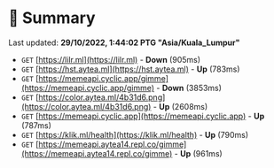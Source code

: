 # 📖 Summary
Last updated: **29/10/2022, 1:44:02 PTG "Asia/Kuala_Lumpur"**

- `GET` [https://lilr.ml](https://lilr.ml) - **Down** (905ms)
- `GET` [https://hst.aytea.ml](https://hst.aytea.ml) - **Up** (783ms)
- `GET` [https://memeapi.cyclic.app/gimme](https://memeapi.cyclic.app/gimme) - **Down** (3853ms)
- `GET` [https://color.aytea.ml/4b31d6.png](https://color.aytea.ml/4b31d6.png) - **Up** (2608ms)
- `GET` [https://memeapi.cyclic.app](https://memeapi.cyclic.app) - **Up** (787ms)
- `GET` [https://klik.ml/health](https://klik.ml/health) - **Up** (790ms)
- `GET` [https://memeapi.aytea14.repl.co/gimme](https://memeapi.aytea14.repl.co/gimme) - **Up** (961ms)
